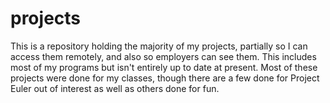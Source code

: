 # projects

This is a repository holding the majority of my projects, partially so I can access them remotely, and also so employers can see them. This includes most of my programs but isn't entirely up to date at present.
Most of these projects were done for my classes, though there are a few done for Project Euler out of interest as well as others done for fun.
